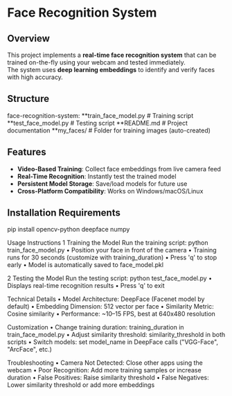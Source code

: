 # Face Recognition System 

## Overview
This project implements a **real-time face recognition system** that can be trained on-the-fly using your webcam and tested immediately.  
The system uses **deep learning embeddings** to identify and verify faces with high accuracy.


## Structure
face-recognition-system:
**train_face_model.py # Training script
**test_face_model.py # Testing script
**README.md # Project documentation
**my_faces/ # Folder for training images (auto-created)


## Features
- **Video-Based Training**: Collect face embeddings from live camera feed  
- **Real-Time Recognition**: Instantly test the trained model  
- **Persistent Model Storage**: Save/load models for future use  
- **Cross-Platform Compatibility**: Works on Windows/macOS/Linux  


## Installation Requirements

pip install opencv-python deepface numpy

 Usage Instructions
1️ Training the Model
Run the training script:
python train_face_model.py
•	Position your face in front of the camera
•	Training runs for 30 seconds (customize with training_duration)
•	Press 'q' to stop early
•	Model is automatically saved to face_model.pkl

2️ Testing the Model
Run the testing script:
python test_face_model.py
•	Displays real-time recognition results
•	Press 'q' to exit

 Technical Details
•	Model Architecture: DeepFace (Facenet model by default)
•	Embedding Dimension: 512 vector per face
•	Similarity Metric: Cosine similarity
•	Performance: ~10–15 FPS, best at 640x480 resolution

 Customization
•	Change training duration: training_duration in train_face_model.py
•	Adjust similarity threshold: similarity_threshold in both scripts
•	Switch models: set model_name in DeepFace calls ("VGG-Face", "ArcFace", etc.)

 Troubleshooting
•	Camera Not Detected: Close other apps using the webcam
•	Poor Recognition: Add more training samples or increase duration
•	False Positives: Raise similarity threshold
•	False Negatives: Lower similarity threshold or add more embeddings
